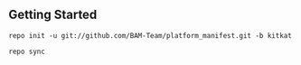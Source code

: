 Getting Started
---------------

    repo init -u git://github.com/BAM-Team/platform_manifest.git -b kitkat

    repo sync

